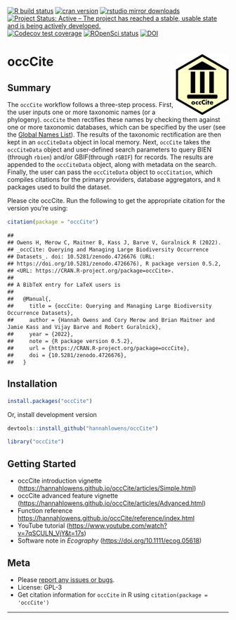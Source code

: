 <!-- badges: start -->

[![R build
status](https://github.com/hannahlowens/occCite/workflows/R-CMD-check/badge.svg)](https://github.com/hannahlowens/occCite/actions)
[![cran
version](https://www.r-pkg.org/badges/version/occCite)](https://cran.r-project.org/package=occCite)
[![rstudio mirror
downloads](https://cranlogs.r-pkg.org/badges/occCite)](https://github.com/r-hub/cranlogs.app)
[![Project Status: Active – The project has reached a stable, usable
state and is being actively
developed.](https://www.repostatus.org/badges/latest/active.svg)](https://www.repostatus.org/#active)
[![Codecov test
coverage](https://codecov.io/gh/hannahlowens/occCite/branch/main/graph/badge.svg)](https://codecov.io/gh/hannahlowens/occCite?branch=main)
[![ROpenSci
status](https://badges.ropensci.org/407_status.svg)](https://github.com/ropensci/software-review/issues/407)
[![DOI](https://zenodo.org/badge/151783900.svg)](https://zenodo.org/badge/latestdoi/151783900)

<!-- badges: end -->

# occCite <img src='man/figures/logo.png' align="right" height="138" />

## Summary

The `occCite` workflow follows a three-step process. First, the user
inputs one or more taxonomic names (or a phylogeny). `occCite` then
rectifies these names by checking them against one or more taxonomic
databases, which can be specified by the user (see the [Global Names
List](http://gni.globalnames.org/data_sources)). The results of the
taxonomic rectification are then kept in an `occCiteData` object in
local memory. Next, `occCite` takes the `occCiteData` object and
user-defined search parameters to query BIEN (through `rbien`) and/or
GBIF(through `rGBIF`) for records. The results are appended to the
`occCiteData` object, along with metadata on the search. Finally, the
user can pass the `occCiteData` object to `occCitation`, which compiles
citations for the primary providers, database aggregators, and `R`
packages used to build the dataset.

Please cite occCite. Run the following to get the appropriate citation
for the version you’re using:

``` r
citation(package = "occCite")
```

    ## 
    ## Owens H, Merow C, Maitner B, Kass J, Barve V, Guralnick R (2022).
    ## _occCite: Querying and Managing Large Biodiversity Occurrence
    ## Datasets_. doi: 10.5281/zenodo.4726676 (URL:
    ## https://doi.org/10.5281/zenodo.4726676), R package version 0.5.2,
    ## <URL: https://CRAN.R-project.org/package=occCite>.
    ## 
    ## A BibTeX entry for LaTeX users is
    ## 
    ##   @Manual{,
    ##     title = {occCite: Querying and Managing Large Biodiversity Occurrence Datasets},
    ##     author = {Hannah Owens and Cory Merow and Brian Maitner and Jamie Kass and Vijay Barve and Robert Guralnick},
    ##     year = {2022},
    ##     note = {R package version 0.5.2},
    ##     url = {https://CRAN.R-project.org/package=occCite},
    ##     doi = {10.5281/zenodo.4726676},
    ##   }

## Installation

``` r
install.packages("occCite")
```

Or, install development version

``` r
devtools::install_github("hannahlowens/occCite")
```

``` r
library("occCite")
```

## Getting Started

-   occCite introduction vignette
    (<https://hannahlowens.github.io/occCite/articles/Simple.html>)
-   occCite advanced feature vignette
    (<https://hannahlowens.github.io/occCite/articles/Advanced.html>)
-   Function reference
    <https://hannahlowens.github.io/occCite/reference/index.html>
-   YouTube tutorial
    (<https://www.youtube.com/watch?v=7qSCULN_VjY&t=17s>)
-   Software note in *Ecography* (<https://doi.org/10.1111/ecog.05618>)

## Meta

-   Please [report any issues or
    bugs](https://github.com/hannahlowens/occCite/issues).
-   License: GPL-3
-   Get citation information for `occCite` in R using
    `citation(package = 'occCite')`

------------------------------------------------------------------------
